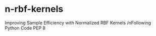 # n-rbf-kernels
Improving Sample Efficiency with Normalized RBF Kernels
/nFollowing Python Code PEP 8
